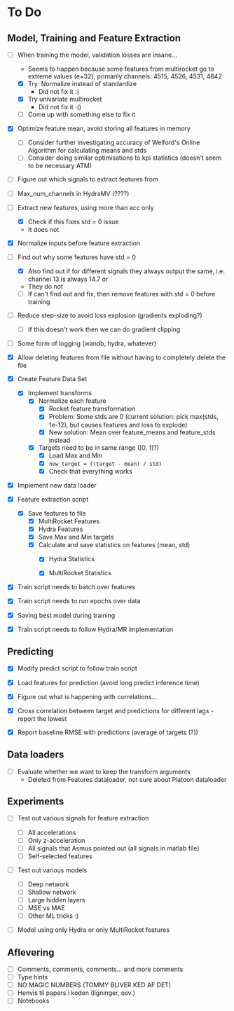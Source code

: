 # To Do

## Model, Training and Feature Extraction
- [ ] When training the model, validation losses are insane...
  - Seems to happen because some features from multirocket go to extreme values (e+32), primarily channels: 4515, 4526, 4531, 4842
  - [x] Try: Normalize instead of standardize
    - Did not fix it :(
  - [x] Try univariate multirocket
    - Did not fix it :()
  - [ ] Come up with something else to fix it
- [X] Optimize feature mean, avoid storing all features in memory
  - [ ] Consider further investigating accuracy of Welford's Online Algorithm for calculating means and stds 
  - [ ] Consider doing similar optimisations to kpi statistics (doesn't seem to be necessary ATM)
- [ ] Figure out which signals to extract features from
- [ ] Max_num_channels in HydraMV (????)
- [ ] Extract new features, using more than acc only
  - [x] Check if this fixes std = 0 issue
  - It does not
- [X] Normalize inputs before feature extraction
- [ ] Find out why some features have std = 0
  - [x] Also find out if for different signals they always output the same, i.e. channel 13 is always 14.7 or 
  - They do not
  - [ ] If can't find out and fix, then remove features with std = 0 before training
- [ ] Reduce step-size to avoid loss explosion (gradients exploding?)
  - [ ] If this doesn't work then we can do gradient clipping
- [ ] Some form of logging (wandb, hydra, whatever)
- [X] Allow deleting features from file without having to completely delete the file
- [X] Create Feature Data Set
  - [x] Implement transforms
    - [x] Normalize each feature
      - [x] Rocket feature transformation
      - [X] Problem: Some stds are 0 (current solution: pick max(stds, 1e-12), but causes features and loss to explode)
      - [x] New solution: Mean over feature_means and feature_stds instead
    - [x] Targets need to be in same range ([0, 1]?)
      - [x] Load Max and Min
      - [x] ```new_target = ((target - mean) / std)```
      - [x] Check that everything works
- [X] Implement new data loader
- [x] Feature extraction script
  - [x] Save features to file
    - [x] MultiRocket Features
    - [x] Hydra Features
    - [x] Save Max and Min targets
    - [x] Calculate and save statistics on features (mean, std)
      - [x] Hydra Statistics
      - [x] MultiRocket Statistics

 
- [x] Train script needs to batch over features
- [x] Train script needs to run epochs over data
- [x] Saving best model during training
- [x] Train script needs to follow Hydra/MR implementation

  
## Predicting
- [x] Modify predict script to follow train script
- [x] Load features for prediction (avoid long predict inference time)
- [x] Figure out what is happening with correlations...
- [x] Cross correlation between target and predictions for different lags - report the lowest
- [X] Report baseline RMSE with predictions (average of targets (?))


## Data loaders
- [ ] Evaluate whether we want to keep the transform arguments
  - Deleted from Features dataloader, not sure about Platoon dataloader


## Experiments
- [ ] Test out various signals for feature extraction
  - [ ] All accelerations
  - [ ] Only z-acceleration
  - [ ] All signals that Asmus pointed out (all signals in matlab file)
  - [ ] Self-selected features
- [ ] Test out various models
  - [ ] Deep network
  - [ ] Shallow network
  - [ ] Large hidden layers
  - [ ] MSE vs MAE
  - [ ] Other ML tricks :)
- [ ] Model using only Hydra or only MultiRocket features


## Aflevering
- [ ] Comments, comments, comments... and more comments
- [ ] Type hints
- [ ] NO MAGIC NUMBERS (TOMMY BLIVER KED AF DET)
- [ ] Henvis til papers i koden (ligninger, osv.)
- [ ] Notebooks